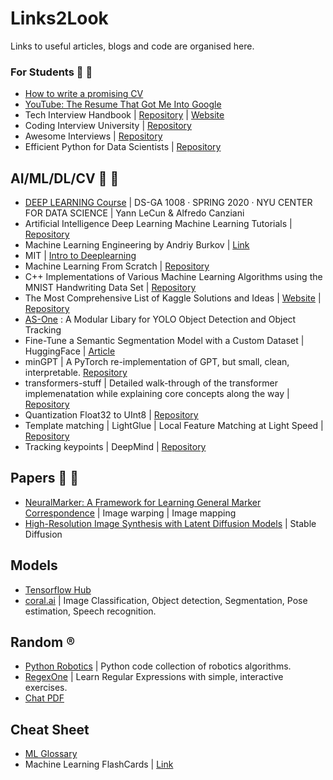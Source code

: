 # Links2Look
Links to useful articles, blogs and code are organised here.


### For Students :blue_book: :pencil:
* [How to write a promising CV](https://yuridevat.hashnode.dev/how-to-write-a-promising-cv)
* [YouTube: The Resume That Got Me Into Google](https://www.youtube.com/watch?v=5uhmS8nzxM4&ab_channel=PowerCouple)
* Tech Interview Handbook | [Repository](https://github.com/yangshun/tech-interview-handbook) | [Website](https://www.techinterviewhandbook.org/)
* Coding Interview University | [Repository](https://github.com/jwasham/coding-interview-university)
* Awesome Interviews | [Repository](https://github.com/DopplerHQ/awesome-interview-questions)
* Efficient Python for Data Scientists | [Repository](https://github.com/youssefHosni/Efficient-Python-for-Data-Scientists)

## AI/ML/DL/CV :robot: :brain:
* [DEEP LEARNING Course](https://atcold.github.io/pytorch-Deep-Learning/) | DS-GA 1008 · SPRING 2020 · NYU CENTER FOR DATA SCIENCE | Yann LeCun & Alfredo Canziani
* Artificial Intelligence Deep Learning Machine Learning Tutorials | [Repository](https://github.com/TarrySingh/Artificial-Intelligence-Deep-Learning-Machine-Learning-Tutorials)
* Machine Learning Engineering by Andriy Burkov | [Link](http://www.mlebook.com/wiki/doku.php)
* MIT | [Intro to Deeplearning](http://introtodeeplearning.com/)
* Machine Learning From Scratch | [Repository](https://github.com/eriklindernoren/ML-From-Scratch)
* C++ Implementations of Various Machine Learning Algorithms using the MNIST Handwriting Data Set | [Repository](https://github.com/gtaylor5/mnist_ml)
* The Most Comprehensive List of Kaggle Solutions and Ideas | [Website](https://farid.one/kaggle-solutions/) | [Repository](https://github.com/faridrashidi/kaggle-solutions#Guideline)
* [AS-One](https://github.com/augmentedstartups/AS-One) : A Modular Libary for YOLO Object Detection and Object Tracking
* Fine-Tune a Semantic Segmentation Model with a Custom Dataset | HuggingFace | [Article](https://huggingface.co/blog/fine-tune-segformer)
* minGPT | A PyTorch re-implementation of GPT, but small, clean, interpretable. [Repository](https://github.com/karpathy/minGPT)
* transformers-stuff | Detailed walk-through of the transformer implemenatation while explaining core concepts along the way | [Repository](https://github.com/januverma/transformers-stuff)
* Quantization Float32 to UInt8 | [Repository](https://github.com/google/gemmlowp/blob/master/doc/quantization_example.cc)
* Template matching | LightGlue | Local Feature Matching at Light Speed | [Repository](https://github.com/cvg/LightGlue)
* Tracking keypoints | DeepMind | [Repository](https://github.com/deepmind/tapnet)

## Papers :scroll: :bookmark_tabs:
* [NeuralMarker: A Framework for Learning General Marker Correspondence](https://drinkingcoder.github.io/publication/neuralmarker/) | Image warping | Image mapping
* [High-Resolution Image Synthesis with Latent Diffusion Models](https://arxiv.org/abs/2112.10752) | Stable Diffusion

## Models
* [Tensorflow Hub](https://tfhub.dev/)
* [coral.ai](https://coral.ai/models/) | Image Classification, Object detection, Segmentation, Pose estimation, Speech recognition.

## Random :registered:
* [Python Robotics](https://github.com/AtsushiSakai/PythonRobotics) | Python code collection of robotics algorithms.
* [RegexOne](https://regexone.com/) | Learn Regular Expressions with simple, interactive exercises.
* [Chat PDF](https://www.chatpdf.com/)

## Cheat Sheet
* [ML Glossary](https://ml-cheatsheet.readthedocs.io/en/latest/glossary.html)
* Machine Learning FlashCards | [Link](https://machinelearningflashcards.com/)
